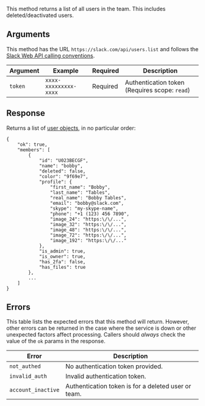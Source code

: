 This method returns a list of all users in the team. This includes deleted/deactivated users.

## Arguments

This method has the URL `https://slack.com/api/users.list` and follows the [Slack Web API calling conventions](/web#basics).

| Argument | Example | Required | Description |
| --- | --- | --- | --- |
| `token` | `xxxx-xxxxxxxxx-xxxx` | Required | Authentication token (Requires scope: `read`) |

## Response

Returns a list of [user objects](/types/user), in no particular order:

```
{
    "ok": true,
    "members": [
        {
            "id": "U023BECGF",
            "name": "bobby",
            "deleted": false,
            "color": "9f69e7",
            "profile": {
                "first_name": "Bobby",
                "last_name": "Tables",
                "real_name": "Bobby Tables",
                "email": "bobby@slack.com",
                "skype": "my-skype-name",
                "phone": "+1 (123) 456 7890",
                "image_24": "https:\/\/...",
                "image_32": "https:\/\/...",
                "image_48": "https:\/\/...",
                "image_72": "https:\/\/...",
                "image_192": "https:\/\/..."
            },
            "is_admin": true,
            "is_owner": true,
            "has_2fa": false,
            "has_files": true
        },
        ...
    ]
}
```

## Errors

This table lists the expected errors that this method will return. However, other errors can be returned in the case where the service is down or other unexpected factors affect processing. Callers should _always_ check the value of the `ok` params in the response.

| Error | Description |
| --- | --- |
| `not_authed` | No authentication token provided. |
| `invalid_auth` | Invalid authentication token. |
| `account_inactive` | Authentication token is for a deleted user or team. |

